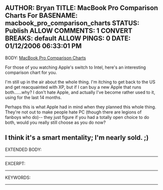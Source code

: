 AUTHOR: Bryan
TITLE: MacBook Pro Comparison Charts For
BASENAME: macbook_pro_comparison_charts
STATUS: Publish
ALLOW COMMENTS: 1
CONVERT BREAKS: __default__
ALLOW PINGS: 0
DATE: 01/12/2006 06:33:01 PM
-----
BODY:
<a title="MacBook Pro Comparison Charts" href="http://www.tnl.net/blog/entry/MacBook_Pro_Comparison_Charts">MacBook Pro Comparison Charts</a>

For those of you watching Apple's switch to Intel, here's an interesting comparison chart for you.

I'm still up in the air about the whole thing. I'm itching to get back to the US and get reacquainted with XP,  but if I can buy a new Apple that runs both......why? I don't hate Apple, and actually I've become rather used to it, using for the last 14 months. 

Perhaps this is what Apple had in mind when they planned this whole thing. They're not out to make people hate PC (though there are legions of fanboys who do)-- they just figure if you had a totally open choice to do both, would you really still choose as you do now?

I think it's a smart mentality; I'm nearly sold. ;)
-----
EXTENDED BODY:

-----
EXCERPT:

-----
KEYWORDS:

-----


